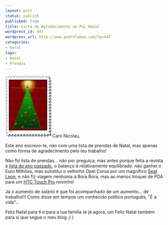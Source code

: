 ```yaml
---
layout: post
status: publish
published: true
title: Carta de Agradecimento ao Pai Natal
wordpress_id: 447
wordpress_url: http://www.pedrolamas.com/?p=447
categories:
- Geral
tags:
- Natal
- Prendas
---
```

![Feliz Natal!](/wp-content/uploads/2008/12/christmas-stamp.jpg "Feliz Natal!")Caro Nicolau,

Este ano escrevo-te, não com uma lista de prendas de Natal, mas apenas como forma de agradecimento pelo teu trabalho!

Não fiz lista de prendas... não por preguiça, mas antes porque feita a revista à [lista do ano passado](/2007/12/14/carta-aberta-ao-pai-natal/), o balanço é relativamente equilibrado: não ganhei o Euro Milhões, mas substitui o velhinho Opel Corsa por um magnífico [Seat Leon](http://www.seat.pt/pt/generator/su/pt/newLeon/site/main.html), e não fiz viagem nenhuma a Bora Bora, mas ao menos troquei de PDA para um [HTC Touch Pro](http://www.htc.com/www/product/touchpro/overview.html) novinho!

Já o aumento de salário é que foi acompanhado de um aumento... de trabalho!!! Como disse em tempos um conhecido político português, "É a vida"...

Feliz Natal para ti e para a tua família (e já agora, um Feliz Natal também para si que segue o meu blog ;) )
